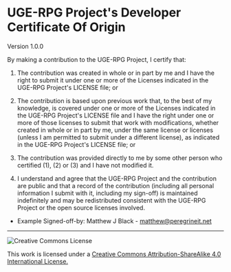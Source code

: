 # UGE-RPG Project's Developer Certificate Of Origin

Version 1.0.0

By making a contribution to the UGE-RPG Project, I certify that:

1. The contribution was created in whole or in part by me and I have the right to submit it under one or more of the Licenses indicated in the UGE-RPG Project's LICENSE file; or

2. The contribution is based upon previous work that, to the best of my knowledge, is covered under one or more of the Licenses indicated in the UGE-RPG Project's LICENSE file and I have the right under one or more of those licenses to submit that work with modifications, whether created in whole or in part by me, under the same license or licenses (unless I am permitted to submit under a different license), as indicated in the UGE-RPG Project's LICENSE file; or

3. The contribution was provided directly to me by some other person who certified (1), (2) or (3) and I have not modified it.

4. I understand and agree that the UGE-RPG Project and the contribution are public and that a record of the contribution (including all personal information I submit with it, including my sign-off) is maintained indefinitely and may be redistributed consistent with the UGE-RPG Project or the open source licenses involved.

- Example Signed-off-by: Matthew J Black - <matthew@peregrineit.net> 

---

![Creative Commons License](https://i.creativecommons.org/l/by-sa/4.0/88x31.png "Creative Commons License")

This work is licensed under a [Creative Commons Attribution-ShareAlike 4.0 International License.](https://creativecommons.org/licenses/by-sa/4.0/)
